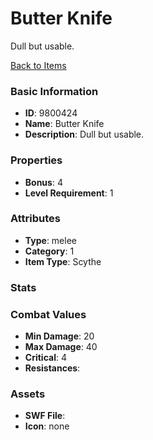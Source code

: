 # Butter Knife

Dull but usable.

[Back to Items](../items.md)

### Basic Information

- **ID**: 9800424
- **Name**: Butter Knife
- **Description**: Dull but usable.

### Properties

- **Bonus**: 4
- **Level Requirement**: 1

### Attributes

- **Type**: melee     
- **Category**: 1
- **Item Type**: Scythe

### Stats


### Combat Values

- **Min Damage**: 20
- **Max Damage**: 40
- **Critical**: 4
- **Resistances**: 

### Assets

- **SWF File**: 
- **Icon**: none

